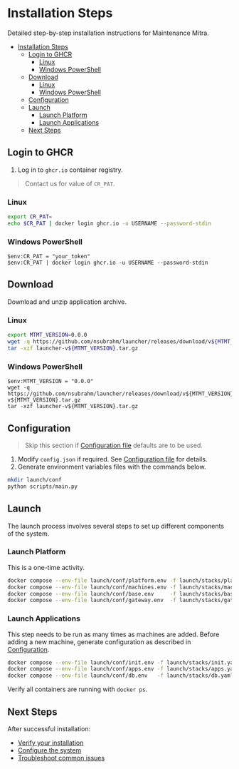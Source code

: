 # Installation Steps

Detailed step-by-step installation instructions for Maintenance Mitra.

- [Installation Steps](#installation-steps)
  - [Login to GHCR](#login-to-ghcr)
    - [Linux](#linux)
    - [Windows PowerShell](#windows-powershell)
  - [Download](#download)
    - [Linux](#linux-1)
    - [Windows PowerShell](#windows-powershell-1)
  - [Configuration](#configuration)
  - [Launch](#launch)
    - [Launch Platform](#launch-platform)
    - [Launch Applications](#launch-applications)
  - [Next Steps](#next-steps)

## Login to GHCR

1. Log in to `ghcr.io` container registry.

> Contact us for value of `CR_PAT`.

### Linux

```bash
export CR_PAT=
echo $CR_PAT | docker login ghcr.io -u USERNAME --password-stdin
```

### Windows PowerShell

```shell
$env:CR_PAT = "your_token"
$env:CR_PAT | docker login ghcr.io -u USERNAME --password-stdin
```

## Download

Download and unzip application archive.

### Linux

```bash
export MTMT_VERSION=0.0.0
wget -q https://github.com/nsubrahm/launcher/releases/download/v${MTMT_VERSION}/launcher-v${MTMT_VERSION}.tar.gz
tar -xzf launcher-v${MTMT_VERSION}.tar.gz
```

### Windows PowerShell

```shell
$env:MTMT_VERSION = "0.0.0"
wget -q https://github.com/nsubrahm/launcher/releases/download/v${MTMT_VERSION}/launcher-v${MTMT_VERSION}.tar.gz
tar -xzf launcher-v${MTMT_VERSION}.tar.gz
```

## Configuration

> Skip this section if [Configuration file](configuration.md) defaults are to be used.

1. Modify `config.json` if required. See [Configuration file](configuration.md) for details.
2. Generate environment variables files with the commands below.

```bash
mkdir launch/conf
python scripts/main.py
```

## Launch

The launch process involves several steps to set up different components of the system.

### Launch Platform

This is a one-time activity.

```bash
docker compose --env-file launch/conf/platform.env -f launch/stacks/platform.yaml up -d
docker compose --env-file launch/conf/machines.env -f launch/stacks/machines.yaml up -d
docker compose --env-file launch/conf/base.env     -f launch/stacks/base.yaml up -d
docker compose --env-file launch/conf/gateway.env  -f launch/stacks/gateway.yaml up -d
```

### Launch Applications

This step needs to be run as many times as machines are added. Before adding a new machine, generate configuration as described in [Configuration](configuration.md).

```bash
docker compose --env-file launch/conf/init.env -f launch/stacks/init.yaml up -d
docker compose --env-file launch/conf/apps.env -f launch/stacks/apps.yaml up -d
docker compose --env-file launch/conf/db.env   -f launch/stacks/db.yaml up -d
```

Verify all containers are running with `docker ps`.

## Next Steps

After successful installation:
- [Verify your installation](verification.md)
- [Configure the system](configuration.md)
- [Troubleshoot common issues](troubleshooting.md)
